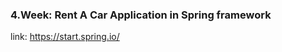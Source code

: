 <h3 align="left">4.Week: Rent A Car Application in Spring framework</h3>

link: https://start.spring.io/
